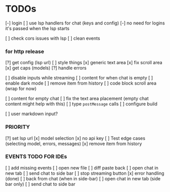 # TODOs

[-] login
[ ] use lsp handlers for chat (keys and config)
[-] no need for logins it's passed when the lsp starts

[ ] check cors issues with lsp
[ ] clean events

### for http release

[?] get config (lsp url)
[ ] style things
[x] generic text area
[x] fix scroll area
[x] get caps (models)
[?] handle errors

[ ] disable inputs while streaming
[ ] content for when chat is empty
[ ] enable dark mode
[ ] remove item from history
[ ] code block scroll area (wrap for now)

[ ] content for empty chat
[ ] fix the text area placement (empty chat content might help with this)
[ ] type `postMessage` calls
[ ] configure build

[ ] user markdown input?

### PRIORITY

[?] set lsp url
[x] model selection
[x] no api key
[ ] Test edge cases (selecting model, errors, messages)
[x] remove item from history

### EVENTS TODO FOR IDEs

[ ] add missing events
[ ] open new file
[ ] diff paste back
[ ] open chat in new tab
[ ] send chat to side bar
[ ] stop streaming button
[x] error handling (done)
[ ] back from chat (when in side-bar)
[ ] open chat in new tab (side bar only)
[ ] send chat to side bar
